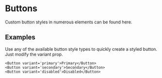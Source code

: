 # Buttons
Custom button styles in numerous elements can be found here.

## Examples
Use any of the available button style types to quickly create a styled button. Just modify the variant prop.
```
<Button variant='primary'>Primary</Button>
<Button variant='secondary'>Secondary</Button>
<Button variant='disabled'>Disabled</Button>
``` 
